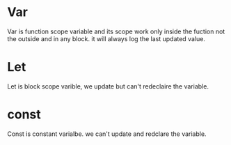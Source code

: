 # Var 

Var is function scope variable and its scope work only inside the fuction not the outside and in any block. it will always log the last updated value.

# Let

Let is block scope varible, we update but can't redeclaire the variable.

# const
Const is constant varialbe. we can't update and redclare the variable.
